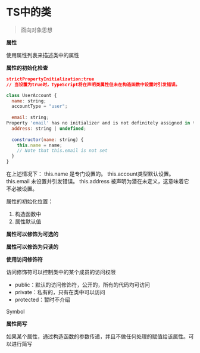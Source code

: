 # TS中的类

> 面向对象思想

**属性**

使用属性列表来描述类中的属性

**属性的初始化检查**

```json
strictPropertyInitialization:true
// 当设置为true时，TypeScript将在声明类属性但未在构造函数中设置时引发错误。
```
```js
class UserAccount {
  name: string;
  accountType = "user";
 
  email: string;
Property 'email' has no initializer and is not definitely assigned in the constructor.
  address: string | undefined;
 
  constructor(name: string) {
    this.name = name;
    // Note that this.email is not set
  }
}
```
在上述情况下：
this.name 是专门设置的。
this.account类型默认设置。
this.email 未设置并引发错误。
this.address 被声明为潜在未定义，这意味着它不必被设置。

属性的初始化位置：

1. 构造函数中
2. 属性默认值

**属性可以修饰为可选的**

**属性可以修饰为只读的**

**使用访问修饰符**

访问修饰符可以控制类中的某个成员的访问权限

- public：默认的访问修饰符，公开的，所有的代码均可访问
- private：私有的，只有在类中可以访问
- protected：暂时不介绍

Symbol

**属性简写**

如果某个属性，通过构造函数的参数传递，并且不做任何处理的赋值给该属性。可以进行简写